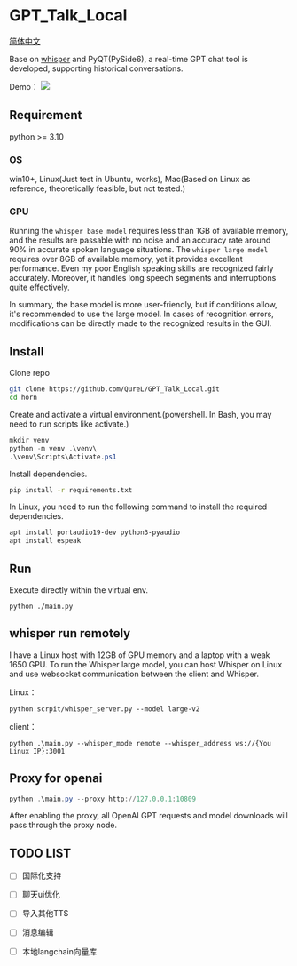 # GPT_Talk_Local
[简体中文](https://github.com/QureL/horn/blob/main/README_cn.md)

Base on [whisper](https://openai.com/research/whisper) and PyQT(PySide6), a real-time GPT chat tool is developed, supporting historical conversations.

Demo：
[![](https://i.ytimg.com/vi/kg4KivftTps/maxresdefault.jpg)](https://youtu.be/kg4KivftTps?si=LZI5ShF5fhIqFjWj "")



## Requirement

python >= 3.10

### OS

win10+, Linux(Just test in Ubuntu, works), Mac(Based on Linux as reference, theoretically feasible, but not tested.)

### GPU

Running the `whisper base model` requires less than 1GB of available memory, and the results are passable with no noise and an accuracy rate around 90% in accurate spoken language situations. The `whisper large model` requires over 8GB of available memory, yet it provides excellent performance. Even my poor English speaking skills are recognized fairly accurately. Moreover, it handles long speech segments and interruptions quite effectively.

In summary, the base model is more user-friendly, but if conditions allow, it's recommended to use the large model. In cases of recognition errors, modifications can be directly made to the recognized results in the GUI.

## Install

Clone repo

```bash
git clone https://github.com/QureL/GPT_Talk_Local.git
cd horn
```

Create and activate a virtual environment.(powershell. In Bash, you may need to run scripts like activate.)

```powershell
mkdir venv
python -m venv .\venv\
.\venv\Scripts\Activate.ps1
```

Install dependencies.

```bash
pip install -r requirements.txt
```

In Linux, you need to run the following command to install the required dependencies.
```bash
apt install portaudio19-dev python3-pyaudio
apt install espeak
```

## Run

Execute directly within the virtual env.

```
python ./main.py
```

## whisper run remotely

I have a Linux host with 12GB of GPU memory and a laptop with a weak 1650 GPU. To run the Whisper large model, you can host Whisper on Linux and use websocket communication between the client and Whisper.

Linux：

```
python scrpit/whisper_server.py --model large-v2
```

client：

```
python .\main.py --whisper_mode remote --whisper_address ws://{You Linux IP}:3001
```

## Proxy for openai

```powershell
python .\main.py --proxy http://127.0.0.1:10809
```

After enabling the proxy, all OpenAI GPT requests and model downloads will pass through the proxy node.

## TODO LIST

- [ ] 国际化支持
- [ ] 聊天ui优化
- [ ] 导入其他TTS
- [ ] 消息编辑
- [ ] 本地langchain向量库

